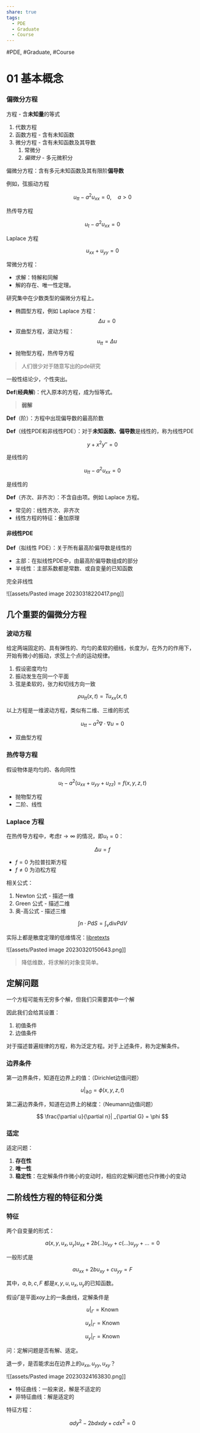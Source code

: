 ```yaml
---
share: true
tags:
  - PDE
  - Graduate
  - Course
---
```



#PDE, #Graduate, #Course 

# 01 基本概念

### 偏微分方程

方程 - 含**未知量**的等式

1. 代数方程
2. 函数方程 - 含有未知函数
3. 微分方程 - 含有未知函数及其导数
	1. 常微分
	2. *偏微分* - 多元微积分

偏微分方程：含有多元未知函数及其有限阶**偏导数**

例如，弦振动方程

$$
u_{tt} - a^{2} u_{xx} = 0, \quad a > 0
$$

热传导方程

$$
u_{t} - a^{2} u_{xx} = 0
$$

Laplace 方程

$$
u_{xx}+ u_{yy}= 0
$$

常微分方程：

- 求解：特解和同解
- 解的存在、唯一性定理。

研究集中在少数类型的偏微分方程上。

- 椭圆型方程，例如 Laplace 方程：
	$$
	\Delta u = 0
	$$
- 双曲型方程，波动方程：$$u_{tt}= \Delta u$$
- 抛物型方程，热传导方程

> 人们很少对于随意写出的pde研究

一般性结论少，个性突出。

**Def**(**经典解**)：代入原本的方程，成为恒等式。

> **弱解**

**Def**（阶）：方程中出现偏导数的最高阶数

**Def**（线性PDE和非线性PDE）：对于**未知函数、偏导数**是线性的，称为线性PDE

$$
y + x^{2}y'' = 0
$$

是线性的

$$
u_{tt} - a^{2} u_{xx}= 0
$$

是线性的

**Def**（齐次、非齐次）：不含自由项。例如 Laplace 方程。

- 常见的：线性齐次、非齐次
- 线性方程的特征：叠加原理

#### 非线性PDE

**Def**（拟线性 PDE）：关于所有最高阶偏导数是线性的

- 主部：在拟线性PDE中，由最高阶偏导数组成的部分
- 半线性：主部系数都是常数、或自变量的已知函数

完全非线性

![[assets/Pasted image 20230318220417.png]]


## 几个重要的偏微分方程

### 波动方程

给定两端固定的、具有弹性的、均匀的柔软的细线，长度为$l$，在外力的作用下，开始有微小的振动，求弦上个点的运动规律。

1. 假设密度均匀
2. 振动发生在同一个平面
3. 弦是柔软的，张力和切线方向一致

$$
\rho u_{tt}(x, t) = Tu_{xx}(x, t)
$$

以上方程是一维波动方程，类似有二维、三维的形式

$$
u_{tt}- a^{2} \nabla \cdot \nabla u = 0
$$

- 双曲型方程

### 热传导方程

假设物体是均匀的、各向同性

$$
u_{t} - a^{2}(u_{xx}+u_{yy}+ u_{zz}) = f(x,y,z,t)
$$

- 抛物型方程
- 二阶、线性

### Laplace 方程

在热传导方程中，考虑$t\rightarrow \infty$ 的情况，即$u_{t}=0$：

$$
\Delta u = f
$$

- $f=0$ 为拉普拉斯方程
- $f\ne 0$ 为泊松方程

相关公式：

1. Newton 公式 - 描述一维
2. Green 公式 - 描述二维
3. 奥-高公式 - 描述三维

$$
\int n\cdot P \mathrm dS = \int_{v} \mathrm{div} P\mathrm d V
$$

实际上都是散度定理的低维情况：[libretexts](https://math.libretexts.org/Bookshelves/Calculus/Calculus_(OpenStax)/16%3A_Vector_Calculus/16.08%3A_The_Divergence_Theorem)

![[assets/Pasted image 20230320150643.png]]


> 降低维数，将求解的对象变简单。

## 定解问题

一个方程可能有无穷多个解，但我们只需要其中一个解

因此我们会给其设置：

1. 初值条件
2. 边值条件

对于描述普遍规律的方程，称为泛定方程。对于上述条件，称为定解条件。

### 边界条件

第一边界条件，知道在边界上的值：（Dirichlet边值问题）

$$
u|_{\partial G} = \phi(x,y,z, t)
$$

第二遍边界条件，知道在边界上的梯度：（Neumann边值问题）

$$
\frac{\partial u}{\partial n}| _{\partial G} = \phi
$$

### 适定

适定问题：

1. **存在性**
2. **唯一性**
3. **稳定性**：在定解条件作微小的变动时，相应的定解问题也只作微小的变动

## 二阶线性方程的特征和分类

### 特征

两个自变量的形式：

$$
a(x, y, u_{x}, u_{y}) u_{xx}+ 2 b(..) u_{xy} + c(...)u_{yy} + ... = 0
$$

一般形式是

$$
au_{xx}+ 2 b u_{xy} + c u_{yy}= F
$$

其中，$a, b, c, F$ 都是$x, y,u,u_{x},u_{y}$的已知函数。

假设$\Gamma$是平面$xoy$上的一条曲线，定解条件是

$$
u|_{\Gamma} = \mathrm{Known}
$$

$$
u_{x}|_{\Gamma} = \mathrm{Known}
$$

$$
u_{y}|_{\Gamma} = \mathrm{Known}
$$

问：定解问题是否有解、适定。

退一步，是否能求出在边界上的$u_{xx}, u_{yy}, u_{xy}$？

![[assets/Pasted image 20230324163830.png]]

- 特征曲线：一般来说，解是不适定的
- 非特征曲线：解是适定的

特征方程：

$$
a dy^{2} - 2 b dx dy + c dx^{2}= 0
$$




